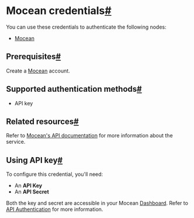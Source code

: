 [](https://github.com/n8n-io/n8n-docs/edit/main/docs/integrations/builtin/credentials/mocean.md "Edit this page")

# Mocean credentials[#](#mocean-credentials "Permanent link")

You can use these credentials to authenticate the following nodes:

*   [Mocean](../../app-nodes/n8n-nodes-base.mocean/)

## Prerequisites[#](#prerequisites "Permanent link")

Create a [Mocean](https://moceanapi.com/) account.

## Supported authentication methods[#](#supported-authentication-methods "Permanent link")

*   API key

## Related resources[#](#related-resources "Permanent link")

Refer to [Mocean's API documentation](https://moceanapi.com/docs/) for more information about the service.

## Using API key[#](#using-api-key "Permanent link")

To configure this credential, you'll need:

*   An **API Key**
*   An **API Secret**

Both the key and secret are accessible in your Mocean [Dashboard](https://dashboard.moceanapi.com/). Refer to [API Authentication](https://moceanapi.com/docs/#authentication) for more information.